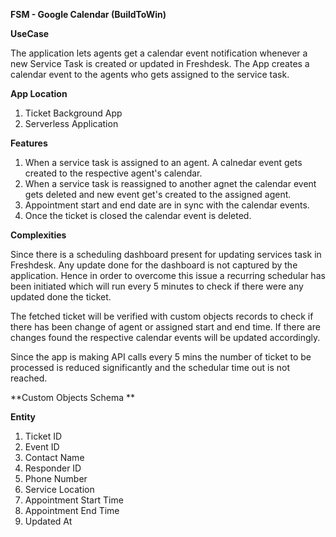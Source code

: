 **FSM - Google Calendar (BuildToWin)**

**UseCase**

The application lets agents get a calendar event notification whenever a new Service Task is created or updated in Freshdesk. The App creates a calendar event to the agents who gets assigned to the service task.

**App Location**

1. Ticket Background App
2. Serverless Application

**Features**

1. When a service task is assigned to an agent. A calnedar event gets created to the respective agent's calendar.
2. When a service task is reassigned to another agnet the calendar event gets deleted and new event get's created to the assigned agent.
3. Appointment start and end date are in sync with the calendar events.
4. Once the ticket is closed the calendar event is deleted.

**Complexities**

Since there is a scheduling dashboard present for updating services task in Freshdesk. Any update done for the dashboard is not captured by the application. Hence in order to overcome this issue a recurring schedular has been initiated which will run every 5 minutes to check if there were any updated done the ticket.

The fetched ticket will be verified with custom objects records to check if there has been change of agent or assigned start and end time. If there are changes found the respective calendar events will be updated accordingly. 

Since the app is making API calls every 5 mins the number of ticket to be processed is reduced significantly and the schedular time out is not reached.


**Custom Objects Schema **

**Entity**

1. Ticket ID
2. Event ID
3. Contact Name
4. Responder ID
5. Phone Number
6. Service Location
7. Appointment Start Time
8. Appointment End Time
9. Updated At


